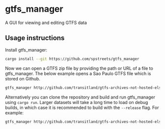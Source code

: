 # gtfs_manager
A GUI for viewing and editing GTFS data

## Usage instructions

Install gtfs_manager:
```bash
cargo install --git https://github.com/spstreets/gtfs_manager
```
Now we can open a GTFS zip file by providing the path or URL of a file to gtfs_manager. The below example opens a Sao Paulo GTFS file which is stored on Github.
```bash
gtfs_manager http://github.com/transitland/gtfs-archives-not-hosted-elsewhere/raw/master/sao-paulo-sptrans.zip
```
Alternatively you can clone the repository and build and run gtfs_manager using `cargo run`. Larger datasets will take a long time to load on debug builds, in which case it is recommended to build with the `--release` flag. For example:
```bash
gtfs_manager http://github.com/transitland/gtfs-archives-not-hosted-elsewhere/raw/master/sao-paulo-sptrans.zip
```